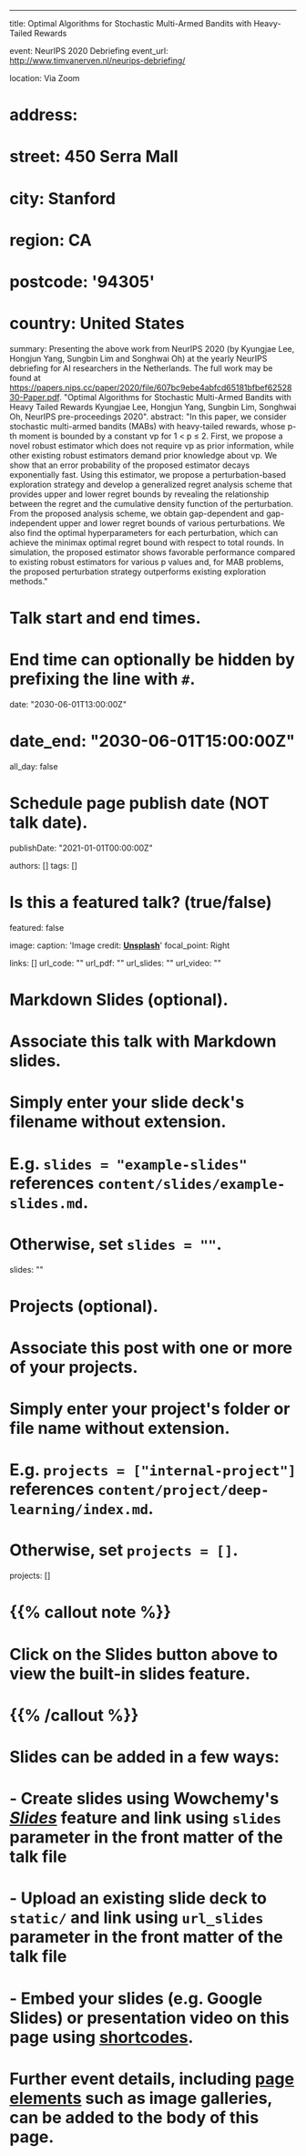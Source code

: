 ---
title: Optimal Algorithms for Stochastic Multi-Armed Bandits with Heavy-Tailed Rewards

event: NeurIPS 2020 Debriefing
event_url: http://www.timvanerven.nl/neurips-debriefing/

location: Via Zoom
# address:
 # street: 450 Serra Mall
 # city: Stanford
 # region: CA
 # postcode: '94305'
 # country: United States

summary: Presenting the above work from NeurIPS 2020 (by Kyungjae Lee, Hongjun Yang, Sungbin Lim and Songhwai Oh) at the yearly NeurIPS debriefing for AI researchers in the Netherlands. The full work may be found at https://papers.nips.cc/paper/2020/file/607bc9ebe4abfcd65181bfbef6252830-Paper.pdf. "Optimal Algorithms for Stochastic Multi-Armed Bandits with Heavy Tailed Rewards Kyungjae Lee, Hongjun Yang, Sungbin Lim, Songhwai Oh, NeurIPS pre-proceedings 2020".
abstract: "In this paper, we consider stochastic multi-armed bandits (MABs) with heavy-tailed
rewards, whose p-th moment is bounded by a constant νp for 1 < p ≤ 2. First, we
propose a novel robust estimator which does not require νp as prior information,
while other existing robust estimators demand prior knowledge about νp. We show
that an error probability of the proposed estimator decays exponentially fast. Using
this estimator, we propose a perturbation-based exploration strategy and develop a
generalized regret analysis scheme that provides upper and lower regret bounds by
revealing the relationship between the regret and the cumulative density function
of the perturbation. From the proposed analysis scheme, we obtain gap-dependent
and gap-independent upper and lower regret bounds of various perturbations. We
also find the optimal hyperparameters for each perturbation, which can achieve
the minimax optimal regret bound with respect to total rounds. In simulation,
the proposed estimator shows favorable performance compared to existing robust
estimators for various p values and, for MAB problems, the proposed perturbation
strategy outperforms existing exploration methods."

# Talk start and end times.
#   End time can optionally be hidden by prefixing the line with `#`.
  date: "2030-06-01T13:00:00Z"
# date_end: "2030-06-01T15:00:00Z"
  all_day: false

# Schedule page publish date (NOT talk date).
 publishDate: "2021-01-01T00:00:00Z"

authors: []
tags: []

# Is this a featured talk? (true/false)
featured: false

image:
  caption: 'Image credit: [**Unsplash**](https://unsplash.com/photos/bzdhc5b3Bxs)'
  focal_point: Right

links: []
url_code: ""
url_pdf: ""
url_slides: ""
url_video: ""

# Markdown Slides (optional).
#   Associate this talk with Markdown slides.
#   Simply enter your slide deck's filename without extension.
#   E.g. `slides = "example-slides"` references `content/slides/example-slides.md`.
#   Otherwise, set `slides = ""`.
slides: ""

# Projects (optional).
#   Associate this post with one or more of your projects.
#   Simply enter your project's folder or file name without extension.
#   E.g. `projects = ["internal-project"]` references `content/project/deep-learning/index.md`.
#   Otherwise, set `projects = []`.
projects: []

# {{% callout note %}}
# Click on the **Slides** button above to view the built-in slides feature.
# {{% /callout %}}

# Slides can be added in a few ways:

# - **Create** slides using Wowchemy's [*Slides*](https://wowchemy.com/docs/managing-content/#create-slides) feature and link using `slides` parameter in the front matter of the talk file
# - **Upload** an existing slide deck to `static/` and link using `url_slides` parameter in the front matter of the talk file
# - **Embed** your slides (e.g. Google Slides) or presentation video on this page using [shortcodes](https://wowchemy.com/docs/writing-markdown-latex/).

# Further event details, including [page elements](https://wowchemy.com/docs/writing-markdown-latex/) such as image galleries, can be added to the body of this page.
